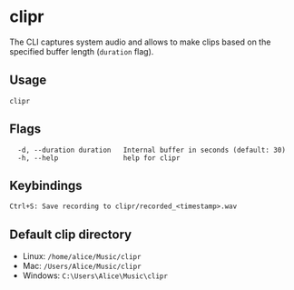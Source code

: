 # clipr

The CLI captures system audio and allows to make clips based on the 
specified buffer length (`duration` flag).

## Usage

```
clipr
```

## Flags

```
  -d, --duration duration   Internal buffer in seconds (default: 30)
  -h, --help                help for clipr
```


## Keybindings

```
Ctrl+S: Save recording to clipr/recorded_<timestamp>.wav
```

## Default clip directory

- Linux: `/home/alice/Music/clipr`
- Mac: `/Users/Alice/Music/clipr`
- Windows: `C:\Users\Alice\Music\clipr`

